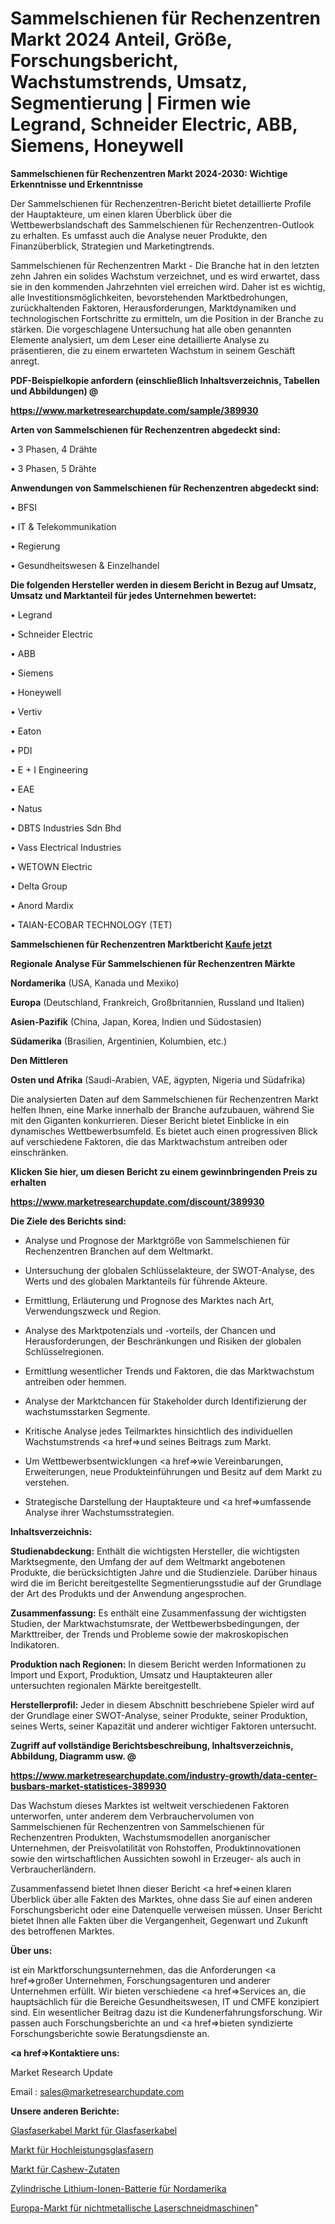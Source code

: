 # Sammelschienen für Rechenzentren Markt 2024 Anteil, Größe, Forschungsbericht, Wachstumstrends, Umsatz, Segmentierung | Firmen wie Legrand, Schneider Electric, ABB, Siemens, Honeywell

<strong>Sammelschienen für Rechenzentren Markt 2024-2030: Wichtige Erkenntnisse und Erkenntnisse</strong>

Der Sammelschienen für Rechenzentren-Bericht bietet detaillierte Profile der Hauptakteure, um einen klaren Überblick über die Wettbewerbslandschaft des Sammelschienen für Rechenzentren-Outlook zu erhalten. Es umfasst auch die Analyse neuer Produkte, den Finanzüberblick, Strategien und Marketingtrends.

Sammelschienen für Rechenzentren Markt - Die Branche hat in den letzten zehn Jahren ein solides Wachstum verzeichnet, und es wird erwartet, dass sie in den kommenden Jahrzehnten viel erreichen wird. Daher ist es wichtig, alle Investitionsmöglichkeiten, bevorstehenden Marktbedrohungen, zurückhaltenden Faktoren, Herausforderungen, Marktdynamiken und technologischen Fortschritte zu ermitteln, um die Position in der Branche zu stärken. Die vorgeschlagene Untersuchung hat alle oben genannten Elemente analysiert, um dem Leser eine detaillierte Analyse zu präsentieren, die zu einem erwarteten Wachstum in seinem Geschäft anregt.



<strong><b>PDF-Beispielkopie anfordern (einschließlich Inhaltsverzeichnis, Tabellen und Abbildungen) @ </b></strong>

<strong><a href=https://www.marketresearchupdate.com/sample/389930>

<strong>https://www.marketresearchupdate.com/sample/389930</u></a></strong></strong>



<strong>Arten von Sammelschienen für Rechenzentren abgedeckt sind:</strong>

• 3 Phasen, 4 Drähte

• 3 Phasen, 5 Drähte



<strong>Anwendungen von Sammelschienen für Rechenzentren abgedeckt sind:</strong>

• BFSI

• IT & Telekommunikation

• Regierung

• Gesundheitswesen & Einzelhandel



<strong>Die folgenden Hersteller werden in diesem Bericht in Bezug auf Umsatz, Umsatz und Marktanteil für jedes Unternehmen bewertet:</strong>

• Legrand

• Schneider Electric

• ABB

• Siemens

• Honeywell

• Vertiv

• Eaton

• PDI

• E + I Engineering

• EAE

• Natus

• DBTS Industries Sdn Bhd

• Vass Electrical Industries

• WETOWN Electric

• Delta Group

• Anord Mardix

• TAIAN-ECOBAR TECHNOLOGY (TET)



<strong>Sammelschienen für Rechenzentren Marktbericht <a href=https://www.marketresearchupdate.com/buynow/389930>Kaufe jetzt</a></strong>



<strong>Regionale Analyse Für Sammelschienen für Rechenzentren Märkte</strong>



<strong>Nordamerika</strong> (USA, Kanada und Mexiko)



<strong>Europa</strong> (Deutschland, Frankreich, Großbritannien, Russland und Italien)



<strong>Asien-Pazifik</strong> (China, Japan, Korea, Indien und Südostasien)



<strong>Südamerika</strong> (Brasilien, Argentinien, Kolumbien, etc.)



<strong>Den Mittleren</strong> 

<strong>Osten und Afrika</strong> (Saudi-Arabien, VAE, ägypten, Nigeria und Südafrika)

Die analysierten Daten auf dem Sammelschienen für Rechenzentren Markt helfen Ihnen, eine Marke innerhalb der Branche aufzubauen, während Sie mit den Giganten konkurrieren. Dieser Bericht bietet Einblicke in ein dynamisches Wettbewerbsumfeld. Es bietet auch einen progressiven Blick auf verschiedene Faktoren, die das Marktwachstum antreiben oder einschränken.



<strong>Klicken Sie hier, um diesen Bericht zu einem gewinnbringenden Preis zu erhalten
</strong>

<strong><a href=https://www.marketresearchupdate.com/discount/389930>https://www.marketresearchupdate.com/discount/389930</b></u></strong></a>



<strong>Die Ziele des Berichts sind:</strong>

- Analyse und Prognose der Marktgröße von Sammelschienen für Rechenzentren Branchen auf dem Weltmarkt.

- Untersuchung der globalen Schlüsselakteure, der SWOT-Analyse, des Werts und des globalen Marktanteils für führende Akteure.

- Ermittlung, Erläuterung und Prognose des Marktes nach Art, Verwendungszweck und Region.

- Analyse des Marktpotenzials und -vorteils, der Chancen und Herausforderungen, der Beschränkungen und Risiken der globalen Schlüsselregionen.

- Ermittlung wesentlicher Trends und Faktoren, die das Marktwachstum antreiben oder hemmen.

- Analyse der Marktchancen für Stakeholder durch Identifizierung der wachstumsstarken Segmente.

- Kritische Analyse jedes Teilmarktes hinsichtlich des individuellen Wachstumstrends <a href=>und</a> seines Beitrags zum Markt.

- Um Wettbewerbsentwicklungen <a href=>wie</a> Vereinbarungen, Erweiterungen, neue Produkteinführungen und Besitz auf dem Markt zu verstehen.

- Strategische Darstellung der Hauptakteure und <a href=>umfas</a>sende Analyse ihrer Wachstumsstrategien.



<strong>Inhaltsverzeichnis:</strong>



<strong>Studienabdeckung:</strong> Enthält die wichtigsten Hersteller, die wichtigsten Marktsegmente, den Umfang der auf dem Weltmarkt angebotenen Produkte, die berücksichtigten Jahre und die Studienziele. Darüber hinaus wird die im Bericht bereitgestellte Segmentierungsstudie auf der Grundlage der Art des Produkts und der Anwendung angesprochen.



<strong>Zusammenfassung:</strong> Es enthält eine Zusammenfassung der wichtigsten Studien, der Marktwachstumsrate, der Wettbewerbsbedingungen, der Markttreiber, der Trends und Probleme sowie der makroskopischen Indikatoren.



<strong>Produktion nach Regionen:</strong> In diesem Bericht werden Informationen zu Import und Export, Produktion, Umsatz und Hauptakteuren aller untersuchten regionalen Märkte bereitgestellt.



<strong>Herstellerprofil:</strong> Jeder in diesem Abschnitt beschriebene Spieler wird auf der Grundlage einer SWOT-Analyse, seiner Produkte, seiner Produktion, seines Werts, seiner Kapazität und anderer wichtiger Faktoren untersucht.



<strong><b>Zugriff auf vollständige Berichtsbeschreibung, Inhaltsverzeichnis, Abbildung, Diagramm usw. @ </b></strong>

<strong><a href=https://www.marketresearchupdate.com/industry-growth/data-center-busbars-market-statistices-389930>https://www.marketresearchupdate.com/industry-growth/data-center-busbars-market-statistices-389930</a></strong>

Das Wachstum dieses Marktes ist weltweit verschiedenen Faktoren unterworfen, unter anderem dem Verbrauchervolumen von Sammelschienen für Rechenzentren von Sammelschienen für Rechenzentren Produkten, Wachstumsmodellen anorganischer Unternehmen, der Preisvolatilität von Rohstoffen, Produktinnovationen sowie den wirtschaftlichen Aussichten sowohl in Erzeuger- als auch in Verbraucherländern.

Zusammenfassend bietet Ihnen dieser Bericht <a href=>einen</a> klaren Überblick über alle Fakten des Marktes, ohne dass Sie auf einen anderen Forschungsbericht oder eine Datenquelle verweisen müssen. Unser Bericht bietet Ihnen alle Fakten über die Vergangenheit, Gegenwart und Zukunft des betroffenen Marktes.



<strong>Über uns:</strong>

 ist ein Marktforschungsunternehmen, das die Anforderungen <a href=>großer</a> Unternehmen, Forschungsagenturen und anderer Unternehmen erfüllt. Wir bieten verschiedene <a href=>Services</a> an, die hauptsächlich für die Bereiche Gesundheitswesen, IT und CMFE konzipiert sind. Ein wesentlicher Beitrag dazu ist die Kundenerfahrungsforschung. Wir passen auch Forschungsberichte an und <a href=>bieten</a> syndizierte Forschungsberichte sowie Beratungsdienste an.



<strong><a href=>Kontaktiere uns:</a></strong>

Market Research Update

Email : sales@marketresearchupdate.com



<strong>Unsere anderen Berichte:</strong>

<a href=https://www.linkedin.com/pulse/fiber-optic-cables-fiber-optic-cable-market-2023-challenges>Glasfaserkabel Markt für Glasfaserkabel</a>

<a href=https://www.linkedin.com/pulse/high-performance-glass-fiber-market-outlooks-2023-size>Markt für Hochleistungsglasfasern</a>

<a href=https://www.linkedin.com/pulse/cashews-ingredients-market-outlooks-2023-size>Markt für Cashew-Zutaten</a>

<a href=https://www.linkedin.com/pulse/north-america-cylindrical-lithium-ion-battery>Zylindrische Lithium-Ionen-Batterie für Nordamerika</a>

<a href=https://www.linkedin.com/pulse/europe-non-metallic-laser-cutting-machine-market-2023>Europa-Markt für nichtmetallische Laserschneidmaschinen</a>"
